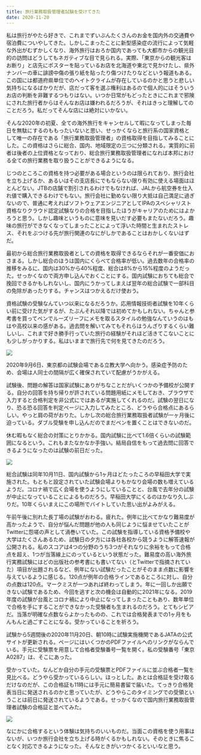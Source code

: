 ```yaml
---
title: 旅行業務取扱管理者試験を受けてきた
date: 2020-11-20
---
```


私は旅行がやたら好きで、これまでずいぶんたくさんのお金を国内外の交通費や宿泊費についやしてきた。しかしこまったことに新型感染症の流行によって気軽な外出がむずかしくなり、海外旅行はおろか国内であっても大都市からの観光目的の訪問はどうしてもネガティブな目で見られる。実際、「東京からの観光客はお断り」と店先にポスターを貼っているお店を北海道や東北で見かけたし、県外ナンバーの車に誹謗中傷の張り紙を貼ったり傷つけたりなどという報道もある。この国には都道府県単位でのヘイトクライムが存在しているのかと思うと悲しい気持ちになるばかりだが、店だって客を選ぶ権利はあるので個人的にはそういうお店の判断を非難するつもりはない。いつか日常がもどったときにこれまで邪険にされた旅行者からはそんなお店は嫌われるだろうが、それはきっと理解してのことだろう。私だってそんな店には絶対にいかない。

そんな2020年の初夏、全ての海外旅行をキャンセルして暇になってしまった毎日を無駄にするのももったいないと思い、せっかくならと旅行系の国家資格として唯一の存在である「旅行業務取扱管理者」の資格取得を目指してみることにした。この資格はさらに総合、国内、地域限定の三つに分類される。実質的に前者は後者の上位資格となっており、総合旅行業務取扱管理者になれば本邦における全ての旅行業務を取り扱うことができるようになる。

じつのところこの資格を持つ必要がある場合というのは限られており、旅行会社を立ち上げるか、あるいはその支店長にでもならない限り有効に使える場面はほとんどない。JTBの店舗で割引されるわけでもなければ、JALから航空券を仕入れ値で購入できるわけでもない。旅行会社に勤めない限り大抵は自己満足に過ぎないので、普通に考えればソフトウェアエンジニアとしてIPAのスペシャリスト資格なりクラウド認定試験なりの合格を目指したほうがキャリアのためにはよかろうと思う。しかし趣味というものに意味を見いだす必要もまたないだろう。趣味の旅行ができなくなってしまったことによって浮いた時間と生まれたストレス、それをぶつける先が旅行関連のなにがしかであることはおかしくないはずだ。

最初から総合旅行業務取扱者としての資格を取得できるならそれが一番安価におさまる。しかし総合のほうは国内にくらべて合格率が低い。過去数年の合格率の推移をみるに、国内は30%から40%程度、総合は8%から15%程度のようだった。せっかくなので両方申し込んでおくことにする。国内試験におちても総合で挽回できるかもしれないし、国内にうかってしまえば翌年の総合試験で一部科目の免除があったりする。チャンスはつかえるだけ使おう。

資格試験の受験なんていつ以来になるだろうか。応用情報技術者試験を10年くらい前に受けた気がするが、たぶんそれ以降では初めてかもしれない。ちゃんと参考書を買ってペンでルーズリーフにメモを取るスタイルの勉強なんていうのはもはや高校以来の感がある。過去問を解いてみてもそれらはうんざりするくらい難しいし、これまで好き勝手行っていた旅行の経験がそれほど活きてこないことにも少しがっかりする。私はいままで旅行先で何を見てきたのだろう。

![](https://photos.smugmug.com/photos/i-2JwQWbR/0/de73d529/X5/i-2JwQWbR-X5.jpg)

2020年9月6日、東京都の試験会場である立教大学へ向かう。感染症予防のため、会場は人同士の間隔が広く確保されていて配慮がうかがえる。

試験後、問題の解答は国家試験にありがちなことだがいくつかの予備校が公開する。自分の回答を持ち帰りが許されている問題用紙にメモしておき、ブラウザで入力すると合格判定を非公式にではあるが実施してくれるのだ。試験の翌日になり、恐る恐る回答を判定ページに入力してみたところ、どうやら合格点にあるらしい。やっと肩の荷がおりた。しかし次の総合旅行業務取扱者試験が一ヶ月後に迫っている。ダブル受験を申し込んだのでまだペンを置くことはできないのだ。

休む暇もなく総合の対策にとりかかる。国内試験に比べて1.6倍くらいの試験範囲になるという。これもまたなかなか手強い。結局自信をもって過去問に回答できるようになったのは試験の前日だった。

![](https://photos.smugmug.com/photos/i-RXQQ6Hz/0/a942d42b/X5/i-RXQQ6Hz-X5.jpg)

総合試験は同年10月11日、国内試験から1ヶ月ほどたったころの早稲田大学で実施された。もともと設定されていた試験会場よりもかなり会場の数も増えているようだ。コロナ禍で広く会場を使うようにしていることと、台風で去年分の試験が中止になっていることによるものだろう。早稲田大学にくるのはかなり久しぶりだ。10年くらいまえにこの場所でバイトしていた思い出がよみがえる。

午前午後に別れた長丁場の試験がおわる。疲れた。例年に比べてかなり難易度が高かったようで、自分が悩んだ問題が他の人も同じように悩ませていたことがTwitterに怨嗟の声として渦巻いていた。この試験を指導している資格予備校や大学はたくさんあるため、試験日の夕方には各社各校から競うように解答速報が公開される。私のスコアは4つの分野のうち3つがそれなりに余裕をもって合格点を超え、1つが当落線上にのっているという状態だった。難易度の高い海外旅行実務試験にはどの出版社の参考書にも書いてない（とTwitterで指摘されていた）項目が出題されるなど、例年にない試験だったことがそのまま点数に影響を与えているように感じる。120点が例年の合格ラインであるところに対し、自分の点数は120点。マークミスが一つあれば終わってしまう。年に一回しか出願できない試験であるため、今回を逃すと次の機会は自動的に2021年になる。2019年度の試験が台風とコロナ禍により中止になってしまったこともあり、数年単位で合格を手にすることができなかった受験者も生まれるのだろう。とてもシビアだ。当落が明確な点数ならよかったものの、これでは合格発表までの1ヶ月をもんもんと過ごすことになる。受かっていることを祈ろう。

試験から5週間後の2020年11月20日、朝10時に試験実施機関であるJATAの公式サイトが更新される。ページにはいくつかのPDFファイルへのリンクがならんでいる。手元に受験票を用意して合格者受験番号一覧を開く。私の受験番号「東京 A0287」は、そこにあった。

受かっていた。なんどか自分の手元の受験票とPDFファイルに並ぶ合格者一覧を見比べる。どうやら受かっているらしい。ほっとした。あとは合格証を受け取るだけなのだが、この合格証も11時には手元に簡易書留で届いた。てっきり合格発表当日に発送されるのかと思っていたが、どうやらこのタイミングでの受領ということは前日に発送されているようである。せっかくなので国内旅行業務取扱管理者試験の合格証と並べてみた。

![](https://photos.smugmug.com/photos/i-RV62XGz/0/2eaedc27/X5/i-RV62XGz-X5.jpg)

なにかに合格するという体験は気持ちのいいものだ。当面この資格を使う用事はないが、いつか旅行会社を立ち上げる時がくるかもしれない。そのときに焦ることなく対応できるようになった。そんなときがいつかくるといいなと思う。